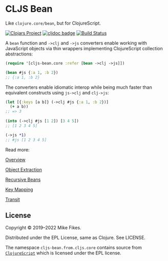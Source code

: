 # CLJS Bean

Like `clojure.core/bean`, but for ClojureScript.

[![Clojars Project](https://img.shields.io/clojars/v/cljs-bean.svg)](https://clojars.org/cljs-bean) [![cljdoc badge](https://cljdoc.org/badge/cljs-bean/cljs-bean)](https://cljdoc.org/d/cljs-bean/cljs-bean/CURRENT) [![Build Status](https://travis-ci.org/mfikes/cljs-bean.svg?branch=master)](https://travis-ci.org/mfikes/cljs-bean)

A `bean` function and `->clj` and `->js` converters enable working with JavaScript objects via thin wrappers implementing ClojureScript collection abstractions:

```clojure
(require '[cljs-bean.core :refer [bean ->clj ->js]])

(bean #js {:a 1, :b 2})
;; {:a 1, :b 2}
```

The converters enable idiomatic interop while being much faster than 
equivalent constructs using `js->clj` and `clj->js`:

```clojure
(let [{:keys [a b]} (->clj #js {:a 1, :b 2})]
  (+ a b))
;; => 3
  
(into (->clj #js [1 2]) [3 4 5])
;; [1 2 3 4 5]

(->js *1)
;; #js [1 2 3 4 5]
```

Read more:

[Overview](doc/overview.md)

[Object Extraction](doc/object.md)

[Recursive Beans](doc/recursive.md)

[Key Mapping](doc/key-mapping.md)

[Transit](doc/transit.md)

## License

Copyright © 2019–2022 Mike Fikes.

Distributed under the EPL License, same as Clojure. See LICENSE.

The namespace `cljs-bean.from.cljs.core` contains source from [`ClojureScript`](https://github.com/clojure/clojurescript) which is licensed under the EPL license.

